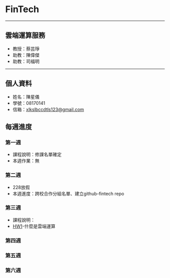 # FinTech
  ---
  ## 雲端運算服務
   * 教授：蔡芸琤
   * 助教：陳偉傑
   * 助教：司福明
  ---
  ## 個人資料
  * 姓名：陳星儀
  * 學號：08170141
  * 信箱：xlkslbccdtls123@gmail.com

  ## 每週進度
  ### 第一週
   * 課程說明：修課名單確定
   * 本週作業：無
  ### 第二週
   * 228放假
   * 本週進度：跨校合作分組名單、建立github-fintech repo
  ### 第三週
   * 課程說明：
   * [HW1](https://github.com/hsingyichen/FinTech/blob/main/HW1/cloudcomputing.md)-什麼是雲端運算
  ### 第四週
  ### 第五週
  ### 第六週
